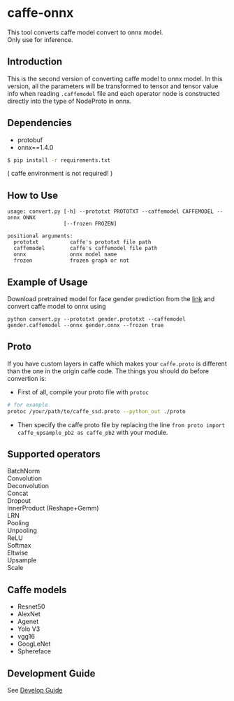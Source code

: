 # caffe-onnx
This tool converts caffe model convert to onnx model.  
Only use for inference.

## Introduction  
This is the second version of converting caffe model to onnx model. In this version, all the parameters will be transformed to tensor and tensor value info when reading `.caffemodel` file and each operator node is constructed directly into the type of NodeProto in onnx.


## Dependencies  
- protobuf  
- onnx==1.4.0    

```bash
$ pip install -r requirements.txt
```

( caffe environment is not required! )

## How to Use  
```
usage: convert.py [-h] --prototxt PROTOTXT --caffemodel CAFFEMODEL --onnx ONNX
                  [--frozen FROZEN]

positional arguments:
  prototxt          caffe's prototxt file path
  caffemodel        caffe's caffemodel file path
  onnx              onnx model name
  frozen            frozen graph or not
```

## Example of Usage
Download pretrained model for face gender prediction from the [link](https://data.vision.ee.ethz.ch/cvl/rrothe/imdb-wiki/) and convert caffe model to onnx using
```
python convert.py --prototxt gender.prototxt --caffemodel gender.caffemodel --onnx gender.onnx --frozen true
```

## Proto
If you have custom layers in caffe which makes your `caffe.proto` is different than the one in the origin caffe code. The things you should do before convertion is:  
- First of all, compile your proto file with `protoc`
```bash
# for example
protoc /your/path/to/caffe_ssd.proto --python_out ./proto
```
- Then specify the caffe proto file by replacing the line `from proto import caffe_upsample_pb2 as caffe_pb2` with your module.
   

## Supported operators  
BatchNorm  
Convolution  
Deconvolution  
Concat  
Dropout  
InnerProduct (Reshape+Gemm)  
LRN  
Pooling  
Unpooling  
ReLU  
Softmax  
Eltwise  
Upsample  
Scale  


## Caffe models  
- Resnet50  
- AlexNet  
- Agenet  
- Yolo V3  
- vgg16  
- GoogLeNet  
- Sphereface  


## Development Guide
See [Develop Guide](./DEVELOP_GUIDE.md)

